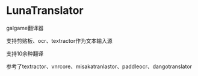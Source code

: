 # LunaTranslator

galgame翻译器

支持剪贴板、ocr、textractor作为文本输入源

支持10余种翻译

参考了textractor、vnrcore、misakatranlastor、paddleocr、dangotranslator